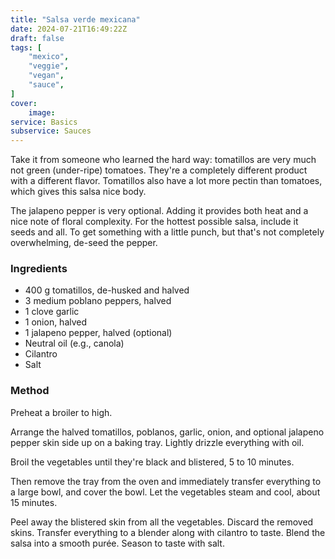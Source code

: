 ```yaml
---
title: "Salsa verde mexicana"
date: 2024-07-21T16:49:22Z
draft: false
tags: [
    "mexico",
    "veggie",
    "vegan",
    "sauce",
]
cover:
    image: 
service: Basics
subservice: Sauces
---
```


Take it from someone who learned the hard way: tomatillos are very much not green (under-ripe) tomatoes. They're a completely different product with a different flavor. Tomatillos also have a lot more pectin than tomatoes, which gives this salsa nice body.

The jalapeno pepper is very optional. Adding it provides both heat and a nice note of floral complexity. For the hottest possible salsa, include it seeds and all. To get something with a little punch, but that's not completely overwhelming, de-seed the pepper.

### Ingredients

* 400 g tomatillos, de-husked and halved
* 3 medium poblano peppers, halved
* 1 clove garlic
* 1 onion, halved
* 1 jalapeno pepper, halved (optional)
* Neutral oil (e.g., canola)
* Cilantro
* Salt

### Method

Preheat a broiler to high.

Arrange the halved tomatillos, poblanos, garlic, onion, and optional jalapeno pepper skin side up on a baking tray. Lightly drizzle everything with oil.

Broil the vegetables until they're black and blistered, 5 to 10 minutes.

Then remove the tray from the oven and immediately transfer everything to a large bowl, and cover the bowl. Let the vegetables steam and cool, about 15 minutes.

Peel away the blistered skin from all the vegetables. Discard the removed skins. Transfer everything to a blender along with cilantro to taste. Blend the salsa into a smooth purée. Season to taste with salt.
